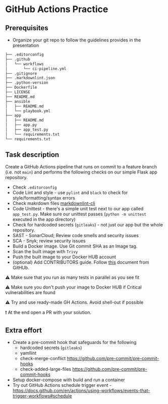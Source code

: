 # GitHub Actions Practice

## Prerequisites

- Organize your git repo to follow the guidelines provides in the presentation

```sh
├── .editorconfig
├── .github
│   └── workflows
│       └── ci-pipeline.yml
├── .gitignore
├── .markdownlint.json
├── .python-version
├── Dockerfile
├── LICENSE
├── README.md
├── ansible
│   ├── README.md
│   └── playbook.yml
├── app
│   ├── README.md
│   ├── app.py
│   ├── app_test.py
│   └── requirements.txt
└── requirements.txt
```

## Task description

Create a GitHub Actions pipeline that runs on commit to a feature branch (i.e. not `main`) and performs the following checks on our simple Flask app repository.

- Check `.editorconfig`
- Code Lint and style - use `pylint` and `black` to check for style/formatting/syntax errors
- Check makrdown files [markdownlint-cli](https://www.npmjs.com/package/cli-markdown)
- Code Unittest - there's a simple unit test next to our app called `app_test.py`. Make sure our unittest passes (`python -m unittest` executed in the app directory)
- Check for hardcoded secrets (`gitleaks`) - not just our app but the whole repository.
- SAST - SonarCloud; Review code smells and security issues
- SCA - Snyk; review security issues
- Build a Docker image. Use Git commit SHA as an Image tag.
- Scan the built image with `Trivy`
- Push the built image to your Docker HUB account
- (optional) Add CONTRIBUTORS guide. Follow [this](https://docs.github.com/en/communities/setting-up-your-project-for-healthy-contributions/setting-guidelines-for-repository-contributors) document from GitHUb.

:warning: Make sure that you run as many tests in parallel as you see fit

:warning: Make sure you don't push your image to Docker HUB if Critical vulnerabilities are found

:warning: Try and use ready-made GH Actions. Avoid shell-out if possible

:exclamation: At the end open a PR with your solution.

## Extra effort

- Create a pre-commit hook that safeguards for the following
  - hardcoded secrets (`gitleaks`)
  - yamllint
  - check-merge-conflict <https://github.com/pre-commit/pre-commit-hooks>
  - check-added-large-files <https://github.com/pre-commit/pre-commit-hooks>
- Setup docker-compose with build and run a container
- Try out GitHub Actions schedule trigger event - <https://docs.github.com/en/actions/using-workflows/events-that-trigger-workflows#schedule>
